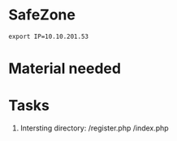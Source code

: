# SafeZone

```
export IP=10.10.201.53
```

# Material needed

# Tasks

1. Intersting directory: /register.php /index.php